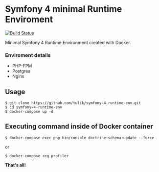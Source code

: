 # Symfony 4 minimal Runtime Enviroment
[![Build Status](https://travis-ci.org/tulik/symfony-4-runtime-env.svg?branch=master)](https://travis-ci.org/tulik/symfony-4-runtime-env)

Minimal Symfony 4 Runtime Environment created with Docker.

### Enviroment details
* PHP-FPM
* Postgres
* Nginx

## Usage

```
$ git clone https://github.com/tulik/symfony-4-runtime-env.git
$ cd symfony-4-runtime-env
$ docker-compose up -d
```

## Executing command inside of Docker container

```
$ docker-compose exec php bin/console doctrine:schema:update --force
```

or

```
$ docker-compose req profiler
```

**That's all!**
